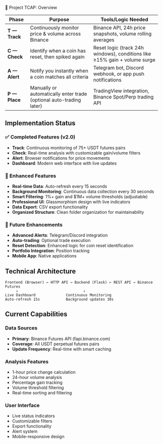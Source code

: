 🚀 Project TCAP: Overview

| Phase | Purpose | Tools/Logic Needed |
|-------|---------|-------------------|
| **T — Track** | Continuously monitor price & volume across Binance | Binance API, 24h price snapshots, volume rolling averages |
| **C — Check** | Identify when a coin has reset, then spiked again | Reset logic (track 24h windows), conditions like ≥15% gain + volume surge |
| **A — Alert** | Notify you instantly when a coin matches all criteria | Telegram bot, Discord webhook, or app push notifications |
| **P — Place** | Manually or automatically enter trade (optional auto-trading later) | TradingView integration, Binance Spot/Perp trading API |

## Implementation Status

### ✅ Completed Features (v2.0)
- **Track**: Continuous monitoring of 75+ USDT futures pairs
- **Check**: Real-time analysis with customizable gain/volume filters
- **Alert**: Browser notifications for price movements
- **Dashboard**: Modern web interface with live updates

### 🔄 Enhanced Features
- **Real-time Data**: Auto-refresh every 15 seconds
- **Background Monitoring**: Continuous data collection every 30 seconds
- **Smart Filtering**: 1%+ gain and $1M+ volume thresholds (adjustable)
- **Professional UI**: Glassmorphism design with live indicators
- **Data Export**: CSV export functionality
- **Organized Structure**: Clean folder organization for maintainability

### 🎯 Future Enhancements
- **Advanced Alerts**: Telegram/Discord integration
- **Auto-trading**: Optional trade execution
- **Reset Detection**: Enhanced logic for coin reset identification
- **Portfolio Integration**: Position tracking
- **Mobile App**: Native applications

## Technical Architecture

```
Frontend (Browser) ← HTTP API → Backend (Flask) ← REST API → Binance Futures
     ↓                              ↓
Live Dashboard              Continuous Monitoring
Auto-refresh 15s            Background updates 30s
```

## Current Capabilities

### Data Sources
- **Primary**: Binance Futures API (fapi.binance.com)
- **Coverage**: All USDT perpetual futures pairs
- **Update Frequency**: Real-time with smart caching

### Analysis Features
- 1-hour price change calculation
- 24-hour volume analysis
- Percentage gain tracking
- Volume threshold filtering
- Real-time sorting and filtering

### User Interface
- Live status indicators
- Customizable filters
- Export functionality
- Alert system
- Mobile-responsive design
